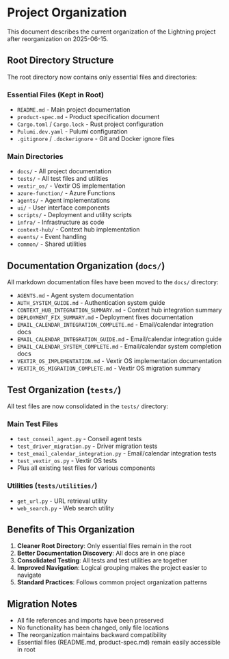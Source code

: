 # Project Organization

This document describes the current organization of the Lightning project after reorganization on 2025-06-15.

## Root Directory Structure

The root directory now contains only essential files and directories:

### Essential Files (Kept in Root)
- `README.md` - Main project documentation
- `product-spec.md` - Product specification document
- `Cargo.toml` / `Cargo.lock` - Rust project configuration
- `Pulumi.dev.yaml` - Pulumi configuration
- `.gitignore` / `.dockerignore` - Git and Docker ignore files

### Main Directories
- `docs/` - All project documentation
- `tests/` - All test files and utilities
- `vextir_os/` - Vextir OS implementation
- `azure-function/` - Azure Functions
- `agents/` - Agent implementations
- `ui/` - User interface components
- `scripts/` - Deployment and utility scripts
- `infra/` - Infrastructure as code
- `context-hub/` - Context hub implementation
- `events/` - Event handling
- `common/` - Shared utilities

## Documentation Organization (`docs/`)

All markdown documentation files have been moved to the `docs/` directory:

- `AGENTS.md` - Agent system documentation
- `AUTH_SYSTEM_GUIDE.md` - Authentication system guide
- `CONTEXT_HUB_INTEGRATION_SUMMARY.md` - Context hub integration summary
- `DEPLOYMENT_FIX_SUMMARY.md` - Deployment fixes documentation
- `EMAIL_CALENDAR_INTEGRATION_COMPLETE.md` - Email/calendar integration docs
- `EMAIL_CALENDAR_INTEGRATION_GUIDE.md` - Email/calendar integration guide
- `EMAIL_CALENDAR_SYSTEM_COMPLETE.md` - Email/calendar system completion docs
- `VEXTIR_OS_IMPLEMENTATION.md` - Vextir OS implementation documentation
- `VEXTIR_OS_MIGRATION_COMPLETE.md` - Vextir OS migration summary

## Test Organization (`tests/`)

All test files are now consolidated in the `tests/` directory:

### Main Test Files
- `test_conseil_agent.py` - Conseil agent tests
- `test_driver_migration.py` - Driver migration tests
- `test_email_calendar_integration.py` - Email/calendar integration tests
- `test_vextir_os.py` - Vextir OS tests
- Plus all existing test files for various components

### Utilities (`tests/utilities/`)
- `get_url.py` - URL retrieval utility
- `web_search.py` - Web search utility

## Benefits of This Organization

1. **Cleaner Root Directory**: Only essential files remain in the root
2. **Better Documentation Discovery**: All docs are in one place
3. **Consolidated Testing**: All tests and test utilities are together
4. **Improved Navigation**: Logical grouping makes the project easier to navigate
5. **Standard Practices**: Follows common project organization patterns

## Migration Notes

- All file references and imports have been preserved
- No functionality has been changed, only file locations
- The reorganization maintains backward compatibility
- Essential files (README.md, product-spec.md) remain easily accessible in root
